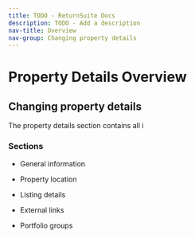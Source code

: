 ```yaml
---
title: TODO - ReturnSuite Docs
description: TODO - Add a description
nav-title: Overview
nav-group: Changing property details
---
```


# Property Details Overview

## Changing property details

The property details section contains all i

### Sections

- General information

- Property location

- Listing details

- External links

- Portfolio groups

